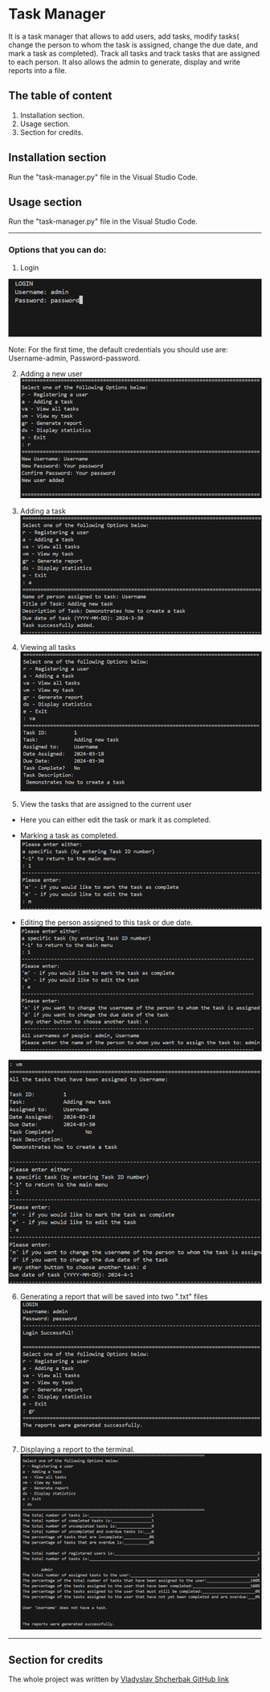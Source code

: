 
# Task Manager

It is a task manager that allows to add users, add tasks, modify tasks( change the person to whom the task is assigned, change the due date, and mark a task as completed). Track all tasks and track tasks that are assigned to each person. It also allows the admin to generate, display and write reports into a file.

## The table of content

1. Installation section.
2. Usage section.
3. Section for credits.
## Installation section

Run the "task-manager.py" file in the Visual Studio Code.
## Usage section

Run the "task-manager.py" file in the Visual Studio Code.
***
### Options that you can do:
    
   1. Login

   ![First loggin](https://github.com/Vladyslav1389/byb_project/blob/master/First%20Login.png)
  
  Note: For the first time, the default credentials you should use are: Username-admin, Password-password.

   2. Adding a new user
   ![Adding new user](https://github.com/Vladyslav1389/byb_project/blob/master/Images/Adding%20new%20user.png)

   3. Adding a task
   ![Adding a new task](https://github.com/Vladyslav1389/byb_project/blob/master/Images/Adding%20a%20task.png)

   4. Viewing all tasks
   ![View all tasks](https://github.com/Vladyslav1389/byb_project/blob/master/Images/View%20all%20tasks.png)

   5. View the tasks that are assigned to the current user

   - Here you can either edit the task or mark it as completed.

   * Marking a task as completed.     
   ![Marking task as complete](https://github.com/Vladyslav1389/byb_project/blob/master/Images/Mark%20as%20completed.png)
   
   * Editing the person assigned to this task or due date.
   ![Changing the pearson](https://github.com/Vladyslav1389/byb_project/blob/master/Images/Editing%20the%20name%20of%20the%20user%20the%20task%20is%20assigned%20to.png)

   ![Changing due date](https://github.com/Vladyslav1389/byb_project/blob/master/Images/Editing%20the%20due%20date%20of%20the%20task.png)

   6. Generating a report that will be saved into two ".txt" files
   ![Generating a report](https://github.com/Vladyslav1389/byb_project/blob/master/Images/Generating%20the%20report.png)

   7. Displaying a report to the terminal.
   ![Displaying a report](https://github.com/Vladyslav1389/byb_project/blob/master/Images/Displaying%20the%20report.png)
***
## Section for credits

The whole project was written by [Vladyslav Shcherbak GitHub link](https://github.com/Vladyslav1389)
